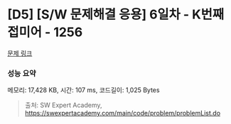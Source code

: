 # [D5] [S/W 문제해결 응용] 6일차 - K번째 접미어 - 1256 

[문제 링크](https://swexpertacademy.com/main/code/problem/problemDetail.do?contestProbId=AV18GHd6IskCFAZN) 

### 성능 요약

메모리: 17,428 KB, 시간: 107 ms, 코드길이: 1,025 Bytes



> 출처: SW Expert Academy, https://swexpertacademy.com/main/code/problem/problemList.do